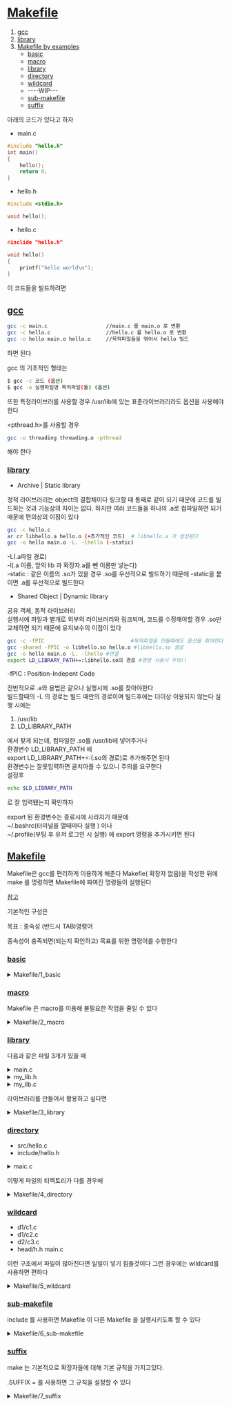 
# [Makefile](../README.md)<a name ="TOP"></a>
1. [gcc](#Makefile-gcc)
2. [library](#Makefile-library)
3. [Makefile by examples](#Makefile-Makefile)
	+ [basic](#basic)
	+ [macro](#macro)
	+ [library](#library)
	+ [directory](#directory)
	+ [wildcard](#wildcard)
	+ ----WIP---
	+ [sub-makefile](#sub-makefile)
	+ [suffix](#suffix)
	


아래의 코드가 있다고 하자

+ main.c
```C++
#include "hello.h"
int main()
{
	hello();
	return 0;
}
```

+ hello.h
```C++
#include <stdio.h>

void hello();

```

+ hello.c
```C++
#inclide "hello.h"

void hello()
{
	printf("hello world\n");
}

```

이 코드들을 빌드하려면
## [gcc](#TOP)<a name="Makefile-gcc"></a>

```bash
gcc -c main.c					//main.c 를 main.o 로 변환
gcc -c hello.c					//hello.c 를 hello.o 로 변환
gcc -o hello main.o hello.o 	//목적파일들을 엮어서 hello 빌드
```
하면 된다

gcc 의 기초적인 형태는
```bash
$ gcc -c 코드 (옵션)
$ gcc -o 실행파일명 목적파일(들) (옵션)	
```

또한 특정라이브러를 사용할 경우 
/usr/lib에 있는 표준라이브러리라도 
옵션을 사용해야한다

<pthread.h>를 사용할 경우
```bash
gcc -o threading threading.o -pthread
```
해야 한다


### [library](#TOP) <a name="Makefile-library"></a>

+ Archive | Static library

정적 라이브러리는 object의 결합체이다
링크할 때 통째로 같이 되기 때문에 코드를 빌드하는 것과
기능상의 차이는 없다. 하지만 여러 코드들을 하나의 .a로 컴파일하면
되기 때문에 편의상의 이점이 있다

```bash
gcc -c hello.c
ar cr libhello.a hello.o (+추가적인 코드)  # libhello.a 가 생성된다
gcc -o hello main.o -L. -lhello (-static)
```  
-L(.a파일 경로)  
-l(.a 이름, 앞의 lib 과 확장자.a를 뺀 이름만 넣는다)  
-static : 같은 이름의 .so가 있을 경우 .so를 우선적으로 빌드하기 때문에
-static을 붙이면 .a를 우선적으로 빌드한다

+ Shared Object | Dynamic library

공유 객체, 동적 라이브러리  
실행시에 파일과 별개로 외부의 라이브러리와 링크되며, 코드를 수정해야할 경우 .so만 교체하면 되기 때문에 유지보수의 이점이 있다

```bash
gcc -c -fPIC 							#목적파일을 만들때에도 옵션을 줘야한다
gcc -shared -fPIC -o libhello.so hello.o #libhello.so 생성
gcc -o hello main.o -L. -lhello	#연결
export LD_LIBRARY_PATH+=:libhello.so의 경로 #명령 사용시 주의!!
```
-fPIC : Position-Indepent Code  

전반적으로 .a와 용법은 같으나 실행시에 .so를 찾아야한다  
빌드할때의 -L 의 경로는 빌드 때만의 경로이며 빌드후에는 더이상 이용되지 않는다
실행 시에는  

1. /usr/lib
2. LD_LIBRARY_PATH

에서 찾게 되는데, 컴파일한 .so를 /usr/lib에 넣어주거나    
환경변수 LD_LIBRARY_PATH 에  
export LD_LIBRARY_PATH+=:(.so의 경로)로 추가해주면 된다  
환경변수는 잘못입력하면 골치아플 수 있으니 주의를 요구한다    
설정후
```bash
echo $LD_LIBRARY_PATH
```
로  잘 입력됐는지 확인하자

export 된 환경변수는 종료시에 사라지기 때문에   
~/.bashrc(터미널을 열때마다 실행 ) 이나  
~/.profile(부팅 후 유저 로그인 시 실행) 에 export 명령을 추가시키면 된다  

## [Makefile](#TOP)<a name ="Makefile-Makefile"></a>

Makefile은 gcc를 편리하게 이용하게 해준다
Makefie( 확장자 없음)을 작성한 뒤에 make 를 명령하면 Makefile에
짜여진 명령들이 실행된다

[참고](https://wiki.kldp.org/KoreanDoc/html/GNU-Make/GNU-Make.html#toc2)

기본적인 구성은

목표 : 종속성
(반드시 TAB)명령어

종속성이 충족되면(되는지 확인하고) 목표를 위한 명령어를 수행한다

### [basic](#TOP)<a name ="basic"></a>

<details><summary>Makefile/1_basic</summary>

```Makefile
#기본 타겟(가장 위에 있기 때문에) hello :  조건은 hello 와 main이 충족되어야한다
#조건이 맞다면 gcc -o <실행파일> <목적파일1> <목적파일2> 을 한다
exec : hello main
	gcc -o hello main.o  hello.o 

#main.o 를 만든다. main.c 가 있어야한다
main : main.c
	gcc -c main.c

#hello.o 를 만든다. hello.h 와 hello.c가 있어야한다
hello : hello.h hello.c
	gcc -c hello.c

#clean 타겟, make clean시 호출된다. 사용된 목적파일을 지운다
clean :
rm *.o	
```

</details>

### [macro](#TOP)<a name ="macro"></a>

Makefile 은 macro를 이용해 불필요한 작업을 줄일 수 있다  

<details><summary>Makefile/2_macro</summary>

```Makefile
#미리 지정된 매크로 'CC' : .c 파일의 컴파일러 
CC=gcc
#OBJ 매크로 지정
OBJS = main.o hello.o


#매크로 호출은 $(매크로명)
#
#$@ 현재 타겟
#$^ 현재 타겟의 종속항목
hello : $(OBJS)
	$(CC) -o $@ $^	
#각 OBJS 에 대해 .o 파일을 만드는  명령은 없지만
#make 에 그정도의 기능은 내장되어있다


clean : 
	rm *.o

```

</details>

### [library](#TOP)<a name ="library"></a>

다음과 같은 파일 3개가 있을 때  

<details><summary>main.c</summary>
	
```C++
#include "my_lib.h"
#include <math.h>
#include <stdio.h>

int main()
{
	printf("1 + 2 = %d\n",add(1,2));
	printf("2.2^10 = %lf\n",pow(2.2,10));
	return 0;
}
```
</details>

<details><summary>my_lib.h</summary>
	
```C++
int add(int,int);
```
</details>

<details><summary>my_lib.c</summary>
	
```C++
int add(int x,int y)
{
return x+y;
}
```
</details>

라이브러리를 만들어서 활용하고 싶다면

<details><summary>Makefile/3_library</summary>

```Makefile
#hello.o는 라이브러리로 사용
CC=gcc
OBJS = main
#라이브러리로 만들 파일
#.c 와 .h 둘 다 사용할 것이기에 my_lib을 매크로로 해서
# $(LIBS).c  $(LIBS).h 로 사용
LIBS = my_lib

# <math.h> 를 사용하기 위한 옵션
FLAG = -lm

TARGET=hello

#라이브러리 사용 방식을 받을 매크로
#make 시 
#make LIB_OPTION=<옵션> 으로 해야한다
LIB_OPTION=


# 빌드는는
# make static : 정적
# make shared : 동적
# 으로 먼저 라이브러리를 생성하고 해야한다

default:
#옵션으로 SHARED 를 받았을 때
ifeq ($(LIB_OPTION), SHARED)
	@echo "SHARED"	
	$(CC) -c $(OBJS).c
	$(CC) -o $(TARGET) $(OBJS).o -L. -l$(LIBS)
	@echo "You need to export PATH to library"
	@echo "ex) export /PATH/TO/LIBRARY.so"
	@echo "or send libeary to /usr/lib"
else
#옵션으로 STATIC 을 받았을 때
ifeq ($(LIB_OPTION), STATIC)
	@echo "STATIC"	
	$(CC) -c $(OBJS).c
	$(CC) -o $(TARGET) $(OBJS).o -L. -l$(LIBS)  
#옵션이 없거나 잘못 되었을 때
else
	@echo "USAGE"
	@echo "make LIB_OPTION=<OPTION>"
	@echo "<OPTION> : SHARED | STATIC"
endif
endif

#정적 라이브러리 생성
static : $(LIBS).c $(LIBS).h
	$(CC) -c $(LIBS).c
	ar cr lib$(LIBS).a $(LIBS).o

#동적 라이브러리 생성
shared : $(LIBS).c $(LIBS).h
	$(CC) -c -fPIC $(LIBS).c
	$(CC) -shared -fPIC -o lib$(LIBS).so $(LIBS).o 
	

clean : 
rm *.o

```

</details>

### [directory](#TOP)<a name ="directory"></a>

+ src/hello.c
+ include/hello.h
<details><summary>maic.c</summary>

```C++
#include "include/hello.h"

int main()
{
	hello();
	return 0;
}	
	
```	
</details>

이렇게 파일의 티렉토리가 다를 경우에

<details><summary>Makefile/4_directory</summary>

```Makefile
CC=gcc
SRC =hello

#헤더 폴더를 받는 매크로
# -I<경로>  를 하면 해당 경로에서 헤더를 찾는다
DIR=-Iinclude

hello : $(SRC).o main.o
	$(CC) -o $@ $^	

#src/ 폴더에있는 파일들을 컴파일한다
$(SRC).o :  
	$(CC)  $(DIR) -c src/$(SRC).c

clean : 
rm *.o

```
</details>

### [wildcard](#TOP)<a name ="wildcard"></a>

+ d1/c1.c
+ d1/c2.c
+ d2/c3.c
+ head/h.h
main.c

이런 구조에서 파일이 많아진다면 일일이 넣기 힘들것이다 
그런 경우에는 wildcard를 사용하면 편하다  

<details><summary>Makefile/5_wildcard</summary>
	
```Makefile
#wildcard 는 위치에서 조건에 맞는 모든 파일을 받는다
SRC = $(wildcard */*.c)
#이 매크로는 SRC에 현재 위치에서 하위 디렉토리의 모든 .c파일을 받는다(경로포함)
OBJ = $(SRC:.c=.o)
INC = -Ihead

#.PHONY 타겟은 실제론 수행하지 않는다
# 만일 all 이나 clean라는 파일이 생긴다면 해당 이름의 타겟이 수행되지 않음에도 수행되었다고 판단할 수 있기 때문에, 명령이란 것을 명시한다
.PHONY: all clean

all:$(OBJ) main.o 
#	@echo "$(SRC)"
#	@echo "$(OBJ)"
#	$(notdir ) 은 이름에서 주소 부분을 제거한다
#	$(notdir d1/c1.c) -> c1.c
#	반대로 dir은 이름에서 주소부분만 가져온다
#   $(dir d1/c1.c) -> d1/
	gcc -o hello $(notdir $^)
	rm *.o

$(OBJ):
#	@echo "target :  $@ "
#	$(대상:A=B) 는 대상에 있는 문자열 A를 B로 바꾼다
#	$(c1.o:.o=.c) -> c1.c
	gcc -c $(INC) $(@:.o=.c)

main.o: main.c
	gcc -c $(INC) main.c

clean : 
rm *.o
```

</details>


### [sub-makefile](#TOP)<a name ="sub-makefile"></a>


include 를 사용하면 
Makefile 이 다른 Makefile 을 실행시키도록 할 수 있다  


<details><summary>Makefile/6_sub-makefile</summary>
	
```Makefile

```

</details>


### [suffix](#TOP)<a name ="suffix"></a>

make 는 기본적으로 확장자들에 대해 기본 규칙을 가지고있다.

.SUFFIX = 를 사용하면 그 규칙을 설정할 수 있다  

<details><summary>Makefile/7_suffix</summary>
	
```Makefile

```

</details>
